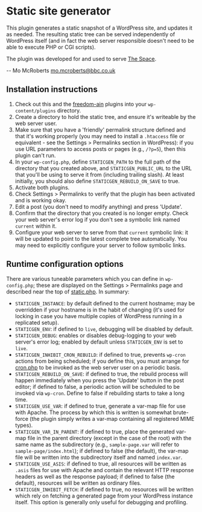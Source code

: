 Static site generator
=====================

This plugin generates a static snapshot of a WordPress site, and updates it
as needed. The resulting static tree can be served independently of WordPress
itself (and in fact the web server responsible doesn't need to be able to
execute PHP or CGI scripts).

The plugin was developed for and used to serve [The Space](http://thespace.org/).

-- Mo McRoberts <mo.mcroberts@bbc.co.uk>

Installation instructions
-------------------------

1. Check out this and the [freedom-ain](https://github.com/bbcarchdev/freedom-ain) plugins into your `wp-content/plugins` directory.
2. Create a directory to hold the static tree, and ensure it's writeable by the web server user.
3. Make sure that you have a 'friendly' permalink structure defined and that it's working properly (you may need to install a `.htaccess` file or equivalent - see the Settings > Permalinks section in WordPress): if you use URL parameters to access posts or pages (e.g., `/?p=5`), then this plugin can't run.
4. In your `wp-config.php`, define `STATICGEN_PATH` to the full path of the directory that you created above, and `STATICGEN_PUBLIC_URL` to the URL that you'll be using to serve it from (including trailing slash). At least initially, you should also define `STATICGEN_REBUILD_ON_SAVE` to true.
5. Activate both plugins.
6. Check Settings > Permalinks to verify that the plugin has been activated and is working okay.
7. Edit a post (you don't need to modify anything) and press 'Update'.
8. Confirm that the directory that you created is no longer empty. Check your web server's error log if you don't see a symbolic link named `current` within it.
9. Configure your web server to serve from that `current` symbolic link: it will be updated to point to the latest complete tree automatically. You may need to explicitly configure your server to follow symbolic links.

Runtime configuration options
-----------------------------

There are various tuneable parameters which you can define in `wp-config.php`; these are displayed on the Settings > Permalinks page and described near the top of [static.php](https://github.com/bbcarchdev/static/blob/master/static.php). In summary:

* `STATICGEN_INSTANCE`: by default defined to the current hostname; may be overridden if your hostname is in the habit of changing (it's used for locking in case you have multiple copies of WordPress running in a replicated setup).
* `STATICGEN_ENV`: if defined to `live`, debugging will be disabled by default.
* `STATICGEN_DEBUG`: enables or disables debug-logging to your web server's error log; enabled by default unless `STATICGEN_ENV` is set to `live`.
* `STATICGEN_INHIBIT_CRON_REBUILD`: if defined to true, prevents `wp-cron` actions from being scheduled; if you define this, you must arrange for [cron.php](https://github.com/bbcarchdev/static/blob/master/cron.php) to be invoked as the web server user on a periodic basis.
* `STATICGEN_REBUILD_ON_SAVE`: if defined to true, the rebuild process will happen immediately when you press the 'Update' button in the post editor; if defined to false, a periodic action will be scheduled to be invoked via `wp-cron`. Define to false if rebuilding starts to take a long time.
* `STATICGEN_USE_VAR`: if defined to true, generate a var-map file for use with Apache. The process by which this is written is somewhat brute-force (the plugin simply writes a var-map containing all registered MIME types).
* `STATICGEN_VAR_IN_PARENT`: if defined to true, place the generated var-map file in the parent directory (except in the case of the root) with the same name as the subdirectory (e.g., `sample-page.var` will refer to `sample-page/index.html`); if defined to false (the default), the var-map file will be written into the subdirectory itself and named `index.var`.
* `STATICGEN_USE_ASIS`: if defined to true, all resources will be written as `.asis` files for use with Apache and contain the relevant HTTP response headers as well as the response payload; if defined to false (the default), resources will be written as ordinary files.
* `STATICGEN_INHIBIT_FETCH`: if defined to true, no resources will be written which rely on fetching a generated page from your WordPress instance itself. This option is generally only useful for debugging and profiling.

